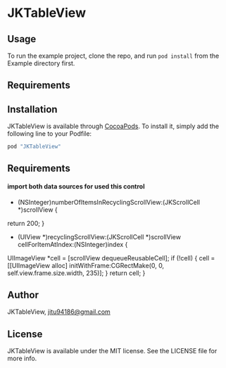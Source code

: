 # JKTableView



## Usage

To run the example project, clone the repo, and run `pod install` from the Example directory first.

## Requirements

## Installation

JKTableView is available through [CocoaPods](http://cocoapods.org). To install
it, simply add the following line to your Podfile:

```ruby
pod "JKTableView"
```

## Requirements

#### import both data sources for used this control 
- (NSInteger)numberOfItemsInRecyclingScrollView:(JKScrollCell *)scrollView {

return 200;
}


- (UIView *)recyclingScrollView:(JKScrollCell *)scrollView
cellForItemAtIndex:(NSInteger)index {

UIImageView *cell = [scrollView dequeueReusableCell];
if (!cell) {
cell = [[UIImageView alloc] initWithFrame:CGRectMake(0, 0, self.view.frame.size.width, 235)];
}
return cell;
}

## Author

JKTableView, jitu94186@gmail.com

## License

JKTableView is available under the MIT license. See the LICENSE file for more info.
